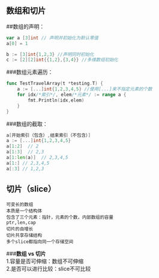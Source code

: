 **数组和切片**   
-
##数组的声明：  
```go
var a [3]int // 声明并初始化为默认零值
a[0] = 1

b := [3]int{1,2,3} //声明同时初始化
c := [2][2]int{{1,2},{3,4}} //多维数组初始化
```   
###数组元素遍历：  
```go
func TestTravelArray(t *testing.T) {
	a := [...]int{1,2,3,4,5} //使用[...]来不指定元素的个数
	for idx/*索引*/, elem/*元素*/ := range a {
		fmt.Println(idx,elem)
    }
}
```  
###数组的截取：    
```go
a[开始索引（包含）,结束索引（不包含）]  
a := [...]int{1,2,3,4,5}  
a[1:2]  // 2  
a[1:3]  // 2,3  
a[1:len(a)]  // 2,3,4,5  
a[1:] // 2,3,4,5  
a[:3] // 1,2,3
```
**切片（slice）**
-
    可变长的数组  
    本质是一个结构体  
    包含了三个元素：指针，元素的个数，内部数组的容量  
    ptr,len,cap   
    切片的自增长   
    切片共享存储结构  
    多个slice都指向同一个存储空间  
###**数组 vs 切片**  
1.容量是否可伸缩：数组不可伸缩  
2.是否可以进行比较：slice不可比较  
